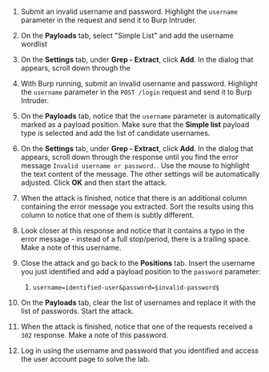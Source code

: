 1. Submit an invalid username and password. Highlight the `username` parameter in the request and send it to Burp Intruder.
2. On the **Payloads** tab, select "Simple List" and add the username wordlist
3. On the **Settings** tab, under **Grep - Extract**, click **Add**. In the dialog that appears, scroll down through the 


4. With Burp running, submit an invalid username and password. Highlight the `username` parameter in the `POST /login` request and send it to Burp Intruder.
5. On the **Payloads** tab, notice that the `username` parameter is automatically marked as a payload position. Make sure that the **Simple list** payload type is selected and add the list of candidate usernames.
6. On the **Settings** tab, under **Grep - Extract**, click **Add**. In the dialog that appears, scroll down through the response until you find the error message `Invalid username or password.`. Use the mouse to highlight the text content of the message. The other settings will be automatically adjusted. Click **OK** and then start the attack.
7. When the attack is finished, notice that there is an additional column containing the error message you extracted. Sort the results using this column to notice that one of them is subtly different.
8. Look closer at this response and notice that it contains a typo in the error message - instead of a full stop/period, there is a trailing space. Make a note of this username.
9. Close the attack and go back to the **Positions** tab. Insert the username you just identified and add a payload position to the `password` parameter:
	1. `username=identified-user&password=§invalid-password§`
10. On the **Payloads** tab, clear the list of usernames and replace it with the list of passwords. Start the attack.
11. When the attack is finished, notice that one of the requests received a `302` response. Make a note of this password.
12. Log in using the username and password that you identified and access the user account page to solve the lab.
